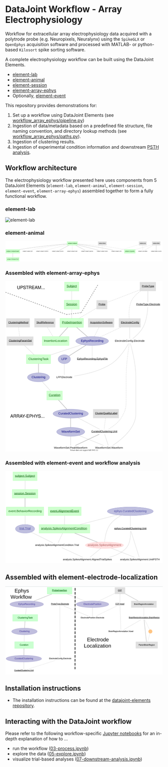 # DataJoint Workflow - Array Electrophysiology

Workflow for extracellular array electrophysiology data acquired with a polytrode probe (e.g.
Neuropixels, Neuralynx) using the `SpikeGLX` or `OpenEphys` acquisition software and processed
with MATLAB- or python-based `Kilosort` spike sorting software.

A complete electrophysiology workflow can be built using the DataJoint Elements.
+ [element-lab](https://github.com/datajoint/element-lab)
+ [element-animal](https://github.com/datajoint/element-animal)
+ [element-session](https://github.com/datajoint/element-session)
+ [element-array-ephys](https://github.com/datajoint/element-array-ephys)
+ Optionally, [element-event](https://github.com/datajoint/element-event)

This repository provides demonstrations for:
1. Set up a workflow using DataJoint Elements (see
[workflow_array_ephys/pipeline.py](workflow_array_ephys/pipeline.py))
2. Ingestion of data/metadata based on a predefined file structure, file naming
convention, and directory lookup methods (see
[workflow_array_ephys/paths.py](workflow_array_ephys/paths.py)).
3. Ingestion of clustering results.
4. Ingestion of experimental condition information and downstream [PSTH analysis](https://www.sciencedirect.com/topics/neuroscience/peristimulus-time-histogram).

## Workflow architecture

The electrophysiology workflow presented here uses components from 5 DataJoint 
Elements (`element-lab`, `element-animal`, `element-session`, `element-event`,
`element-array-ephys`) assembled together to form a fully functional workflow.

### element-lab

![element-lab](
https://github.com/datajoint/element-lab/raw/main/images/lab_diagram.svg)

### element-animal

![element-animal](
https://github.com/datajoint/element-animal/raw/main/images/subject_diagram.svg)

### Assembled with element-array-ephys

![attached-element-array-ephys](images/attached_array_ephys_element.svg)

### Assembled with element-event and workflow analysis

![attached-trial-analysis](./images/attached_trial_analysis.svg)

## Assembled with element-electrode-localization

![attached-electrode-localization](./images/attached_electrode_localization.svg)

## Installation instructions

+ The installation instructions can be found at the 
[datajoint-elements repository](https://github.com/datajoint/datajoint-elements/blob/main/gh-pages/docs/install.md).

## Interacting with the DataJoint workflow

Please refer to the following workflow-specific 
 [Jupyter notebooks](/notebooks) for an in-depth explanation of how to ...
+ run the workflow ([03-process.ipynb](notebooks/03-process.ipynb)) 
+ explore the data ([05-explore.ipynb](notebooks/05-explore.ipynb))
+ visualize trial-based analyses ([07-downstream-analysis.ipynb](notebooks/07-downstream-analysis.ipynb))
